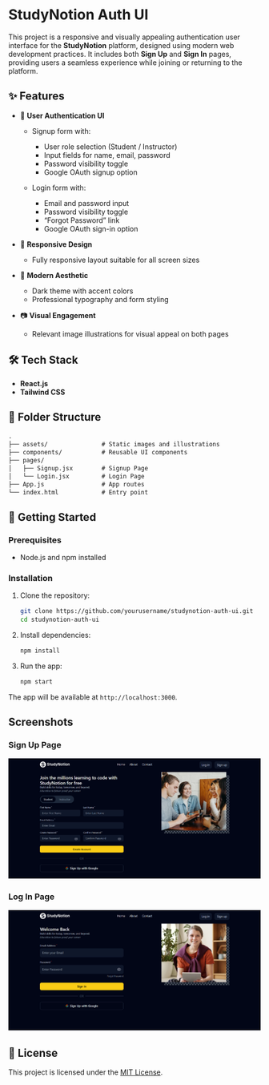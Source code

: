 # StudyNotion Auth UI

This project is a responsive and visually appealing authentication user interface for the **StudyNotion** platform, designed using modern web development practices. It includes both **Sign Up** and **Sign In** pages, providing users a seamless experience while joining or returning to the platform.

## ✨ Features

* 🔐 **User Authentication UI**

  * Signup form with:

    * User role selection (Student / Instructor)
    * Input fields for name, email, password
    * Password visibility toggle
    * Google OAuth signup option
  * Login form with:

    * Email and password input
    * Password visibility toggle
    * “Forgot Password” link
    * Google OAuth sign-in option
* 📱 **Responsive Design**

  * Fully responsive layout suitable for all screen sizes
* 🎨 **Modern Aesthetic**

  * Dark theme with accent colors
  * Professional typography and form styling
* 📷 **Visual Engagement**

  * Relevant image illustrations for visual appeal on both pages

## 🛠️ Tech Stack

* **React.js**
* **Tailwind CSS** 

## 📁 Folder Structure

```
.
├── assets/               # Static images and illustrations
├── components/           # Reusable UI components
├── pages/
│   ├── Signup.jsx        # Signup Page
│   └── Login.jsx         # Login Page
├── App.js                # App routes
└── index.html            # Entry point
```

## 🚀 Getting Started

### Prerequisites

* Node.js and npm installed

### Installation

1. Clone the repository:

   ```bash
   git clone https://github.com/yourusername/studynotion-auth-ui.git
   cd studynotion-auth-ui
   ```

2. Install dependencies:

   ```bash
   npm install
   ```

3. Run the app:

   ```bash
   npm start
   ```

The app will be available at `http://localhost:3000`.

## Screenshots

### Sign Up Page
![Sign Up](src/assets/Screenshot%202025-05-11%20162943.png)

### Log In Page
![Log In](src/assets/Screenshot%202025-05-11%20162924.png)

## 📄 License

This project is licensed under the [MIT License](LICENSE).
